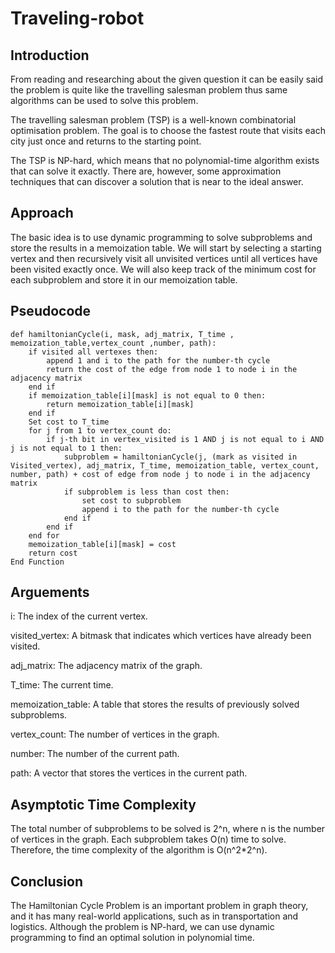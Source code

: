 # Traveling-robot
## Introduction 
From reading and researching about the given question it can be easily said the problem is quite like the travelling salesman problem thus same algorithms can be used to solve this problem.

The travelling salesman problem (TSP) is a well-known combinatorial optimisation problem. The goal is to choose the fastest route that visits each city just once and returns to the starting point.

The TSP is NP-hard, which means that no polynomial-time algorithm exists that can solve it exactly. There are, however, some approximation techniques that can discover a solution that is near to the ideal answer.

## Approach 
The basic idea is to use dynamic programming to solve subproblems and store the results in a memoization table. We will start by selecting a starting vertex and then recursively visit all unvisited vertices until all vertices have been visited exactly once. We will also keep track of the minimum cost for each subproblem and store it in our memoization table.

## Pseudocode 
```
def hamiltonianCycle(i, mask, adj_matrix, T_time , memoization_table,vertex_count ,number, path):
    if visited all vertexes then:
        append 1 and i to the path for the number-th cycle
        return the cost of the edge from node 1 to node i in the adjacency matrix
    end if
    if memoization_table[i][mask] is not equal to 0 then:
        return memoization_table[i][mask]
    end if
    Set cost to T_time
    for j from 1 to vertex_count do:
        if j-th bit in vertex_visited is 1 AND j is not equal to i AND j is not equal to 1 then:
            subproblem = hamiltonianCycle(j, (mark as visited in Visited_vertex), adj_matrix, T_time, memoization_table, vertex_count, number, path) + cost of edge from node j to node i in the adjacency matrix
            if subproblem is less than cost then:
                set cost to subproblem
                append i to the path for the number-th cycle
            end if
        end if
    end for
    memoization_table[i][mask] = cost
    return cost
End Function
```

## Arguements 
i: The index of the current vertex.

visited_vertex: A bitmask that indicates which vertices have already been visited.

adj_matrix: The adjacency matrix of the graph.

T_time: The current time.

memoization_table: A table that stores the results of previously solved subproblems.

vertex_count: The number of vertices in the graph.

number: The number of the current path.

path: A vector that stores the vertices in the current path.


## Asymptotic Time Complexity
The total number of subproblems to be solved is 2^n, where n is the number of vertices in the graph. Each subproblem takes O(n) time to solve. Therefore, the time complexity of the algorithm is O(n^2*2^n).

## Conclusion 
The Hamiltonian Cycle Problem is an important problem in graph theory, and it has many real-world applications, such as in transportation and logistics. Although the problem is NP-hard, we can use dynamic programming to find an optimal solution in polynomial time.
